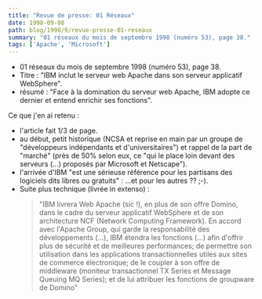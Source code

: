 ```yaml
---
title: "Revue de presse: 01 Réseaux"
date: 1998-09-08
path: blog/1998/9/revue-presse-01-reseaux
summary: "01 réseaux du mois de septembre 1998 (numéro 53), page 38."
tags: ['Apache', 'Microsoft']
---
```


<UL>

<LI>01 réseaux du mois de septembre 1998 (numéro 53), page 38.
<LI>Titre : "IBM inclut le serveur web Apache dans son serveur applicatif
WebSphere".
<LI>résumé : "Face à la domination du serveur web Apache, IBM adopte ce
dernier et entend enrichir ses fonctions".
</UL>

<P>
Ce que j'en ai retenu :
</P>

<UL>

<LI>l'article fait 1/3 de page.
<LI>au début, petit historique (NCSA et reprise en main par un groupe de
"développeurs indépendants et d'universitaires") et rappel de la part
de "marché" (près de 50% selon eux, ce "qui le place loin devant des
serveurs (...) proposés par Microsoft et Netscape").
<LI>l'arrivée d'IBM "est une sérieuse référence pour les partisans des logiciels
dits libres ou gratuits" : ...et pour les autres ?? ;-).
<LI>Suite plus technique (livrée in extenso) :
<BLOCKQUOTE>
"IBM livrera Web Apache (sic !), en plus de son offre Domino, dans
le cadre du serveur applicatif WebSphere et de son architecture NCF
(Network Computing Framework). En accord avec l'Apache Group, qui garde
la responsabilité des développements (...), IBM étendra les fonctions
(...) afin d'offrir plus de sécurité et de meilleures performances;
de permettre son utilisation dans les applications transactionnelles
utiles aux sites de commerce électronique; de le coupler à son offre
de middleware (moniteur transactionnel TX Series et Message Queuing MQ
Series); et de lui attribuer les fonctions de groupware de Domino"
</BLOCKQUOTE>

</UL>


